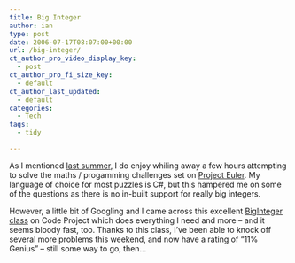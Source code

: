 ```yaml
---
title: Big Integer
author: ian
type: post
date: 2006-07-17T08:07:00+00:00
url: /big-integer/
ct_author_pro_video_display_key:
  - post
ct_author_pro_fi_size_key:
  - default
ct_author_last_updated:
  - default
categories:
  - Tech
tags:
  - tidy

---
```

As I mentioned [last summer][1], I do enjoy whiling away a few hours attempting to solve the maths / progamming challenges set on [Project Euler][2]. My language of choice for most puzzles is C#, but this hampered me on some of the questions as there is no in-built support for really big integers.

However, a little bit of Googling and I came across this excellent [BigInteger class][3] on Code Project which does everything I need and more &#8211; and it seems bloody fast, too. Thanks to this class, I&#8217;ve been able to knock off several more problems this weekend, and now have a rating of &#8220;11% Genius&#8221; &#8211; still some way to go, then&#8230;

 [1]: https://blog.iannelson.uk/project-euler/
 [2]: http://mathschallenge.net/index.php?section=project
 [3]: http://www.codeproject.com/csharp/biginteger.asp